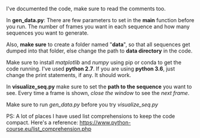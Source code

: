 I've documented the code, make sure to read the comments too.

In **gen_data.py**:
There are few parameters to set in the **main** function before you run. The number of frames you want in each sequence and how many sequences you want to generate.

Also, **make sure** to create a folder named "**data**", so that all sequences get dumped into that folder, else change the path to **data directory** in the code.

Make sure to install *matplotlib* and *numpy* using pip or conda to get the code running. I've used **python 2.7**. If you are using **python 3.6**, just change the print statements, if any. It should work.

In **visualize_seq.py** make sure to set the **path to the sequence** you want to see. Every time a frame is shown, *close the window* to see the *next frame*.

Make sure to run *gen_data.py* before you try *visualize_seq.py*

PS: A lot of places I have used list comprehensions to keep the code compact. Here's a reference: https://www.python-course.eu/list_comprehension.php